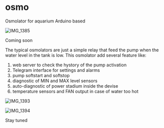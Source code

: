 # osmo
Osmolator for aquarium Arduino based

![IMG_1385](https://user-images.githubusercontent.com/72757865/150636544-dfa02e4b-0aa9-477e-a684-1be9380ae001.JPG)

Coming soon

The typical osmolators are just a simple relay that feed the pump when the water level in the tank is low. This osmolator add several feature like:
1) web server to check the hystory of the pump activation
2) Telegram interface for settings and alarms
3) pump softstart and softstop
4) diagnostic of MIN and MAX level sensors
5) auto-diagnostic of power stadium inside the devise
6) temperature sensors and FAN output in case of water too hot

![IMG_1393](https://user-images.githubusercontent.com/72757865/150640367-140b3f54-3d17-47c9-b9ee-b04eb4a51fb4.JPG)

![IMG_1394](https://user-images.githubusercontent.com/72757865/150640369-935a1832-1ab4-4426-bdc8-72383242a0cd.JPG)

Stay tuned
